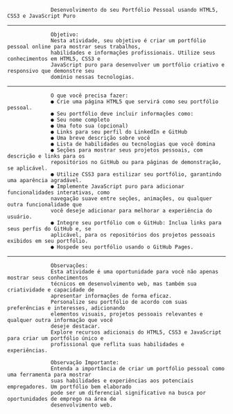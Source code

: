                   Desenvolvimento do seu Portfólio Pessoal usando HTML5, CSS3 e JavaScript Puro
--------------------------------------------------------------------------------------------------------------------------------------------------------------------------------------------
                  Objetivo:
                  Nesta atividade, seu objetivo é criar um portfólio pessoal online para mostrar seus trabalhos,
                  habilidades e informações profissionais. Utilize seus conhecimentos em HTML5, CSS3 e
                  JavaScript puro para desenvolver um portfólio criativo e responsivo que demonstre seu
                  domínio nessas tecnologias.
--------------------------------------------------------------------------------------------------------------------------------------------------------------------------------------------                  
                  O que você precisa fazer:
                  ● Crie uma página HTML5 que servirá como seu portfólio pessoal.
                  ● Seu portfólio deve incluir informações como:
                  ● Seu nome completo
                  ● Uma foto sua (opcional)
                  ● Links para seu perfil do LinkedIn e GitHub
                  ● Uma breve descrição sobre você
                  ● Lista de habilidades ou tecnologias que você domina
                  ● Seções para mostrar seus projetos pessoais, com descrição e links para os
                  repositórios no GitHub ou para páginas de demonstração, se aplicável.
                  ● Utilize CSS3 para estilizar seu portfólio, garantindo uma aparência agradável.
                  ● Implemente JavaScript puro para adicionar funcionalidades interativas, como
                  navegação suave entre seções, animações, ou qualquer outra funcionalidade que
                  você deseje adicionar para melhorar a experiência do usuário.
                  ● Integre seu portfólio com o GitHub: Inclua links para seus perfis do GitHub e, se
                  aplicável, para os repositórios dos projetos pessoais exibidos em seu portfólio.
                  ● Hospede seu portfólio usando o GitHub Pages.
--------------------------------------------------------------------------------------------------------------------------------------------------------------------------------------------                 
                  Observações:
                  Esta atividade é uma oportunidade para você não apenas mostrar seus conhecimentos
                  técnicos em desenvolvimento web, mas também sua criatividade e capacidade de
                  apresentar informações de forma eficaz.
                  Personalize seu portfólio de acordo com suas preferências e interesses, adicionando
                  elementos visuais, projetos pessoais relevantes e qualquer outra informação que você
                  deseje destacar.
                  Explore recursos adicionais do HTML5, CSS3 e JavaScript para criar um portfólio único e
                  profissional que reflita suas habilidades e experiências.
                  
                  Observação Importante:
                  Entenda a importância de criar um portfólio pessoal como uma ferramenta para mostrar
                  suas habilidades e experiências aos potenciais empregadores. Um portfólio bem elaborado
                  pode ser um diferencial significativo na busca por oportunidades de emprego na área de
                  desenvolvimento web.
